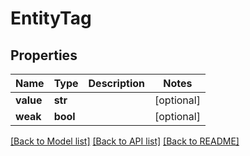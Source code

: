 # EntityTag

## Properties
Name | Type | Description | Notes
------------ | ------------- | ------------- | -------------
**value** | **str** |  | [optional] 
**weak** | **bool** |  | [optional] 

[[Back to Model list]](../README.md#documentation-for-models) [[Back to API list]](../README.md#documentation-for-api-endpoints) [[Back to README]](../README.md)

